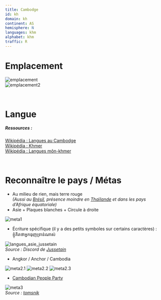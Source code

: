 ```yaml
---
title: Cambodge
id: kh
domain: kh
continent: AS
hemisphere: N
languages: khm
alphabet: khm
traffic: R
---
```


# Emplacement

![emplacement](https://upload.wikimedia.org/wikipedia/commons/thumb/9/91/Location_Cambodia_ASEAN.svg/200px-Location_Cambodia_ASEAN.svg.png)  
![emplacement2](https://upload.wikimedia.org/wikipedia/commons/thumb/a/aa/Cambodia_1997_CIA_map.jpg/195px-Cambodia_1997_CIA_map.jpg)

<br/>

# Langue

##### Ressources :

[Wikipédia : Langues au Cambodge](https://fr.wikipedia.org/wiki/Langues_au_Cambodge)  
[Wikipédia : Khmer](https://fr.wikipedia.org/wiki/Khmer)  
[Wikipédia : Langues môn-khmer](https://fr.wikipedia.org/wiki/Langues_m%C3%B4n-khmer)


<br/>

# Reconnaître le pays / Métas

- Au milieu de rien, mais terre rouge  
  *(Aussi au [Brésil](/flag/br), présence moindre en [Thaïlande](/flag/th) et dans les pays d’Afrique équatoriale)*
- Asie + Plaques blanches + Circule à droite
  
![meta1](/images/kh_geoguessr.png)

- Écriture spécifique (il y a des petits symboles sur certains caractères) : ខ្ញុំគិតថាអ្នកធុញទ្រាន់ណាស់

![langues_asie_jussetain](https://cdn.discordapp.com/attachments/742507604009549926/760903985640243230/langue_asie_sud_est.png)  
*Source : Discord de [Jussetain](https://www.twitch.tv/jussetain)*

- Angkor / Anchor / Cambodia

![meta2.1](/images/kh_geoguessr2.png)
![meta2.2](/images/kh_geoguessr3.png)
![meta2.3](/images/kh_geoguessr4.png)


- [Cambodian People Party](https://fr.wikipedia.org/wiki/Parti_du_peuple_cambodgien)

![meta3](https://tomsnik.files.wordpress.com/2011/01/cambodianpeoplesparty.jpg)  
*Source : [tomsnik](https://tomsnik.wordpress.com/)*

